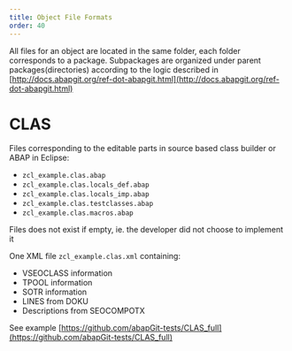 ```yaml
---
title: Object File Formats
order: 40
---
```


All files for an object are located in the same folder, each folder corresponds to a package. Subpackages are organized under parent packages(directories) according to the logic described in [http://docs.abapgit.org/ref-dot-abapgit.html](http://docs.abapgit.org/ref-dot-abapgit.html)

# CLAS
Files corresponding to the editable parts in source based class builder or ABAP in Eclipse:

* `zcl_example.clas.abap`
* `zcl_example.clas.locals_def.abap`
* `zcl_example.clas.locals_imp.abap`
* `zcl_example.clas.testclasses.abap`
* `zcl_example.clas.macros.abap`

Files does not exist if empty, ie. the developer did not choose to implement it

One XML file `zcl_example.clas.xml` containing:

* VSEOCLASS information
* TPOOL information
* SOTR information
* LINES from DOKU
* Descriptions from SEOCOMPOTX

See example [https://github.com/abapGit-tests/CLAS_full](https://github.com/abapGit-tests/CLAS_full)
